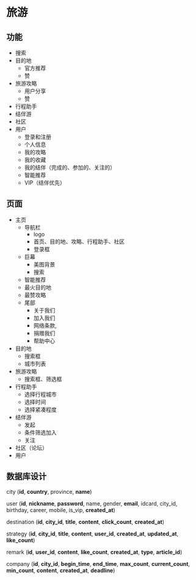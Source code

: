 # 旅游
## 功能
- 搜索
- 目的地
	- 官方推荐
	- 赞
- 旅游攻略
	- 用户分享
	- 赞
- 行程助手
- 结伴游
- 社区
- 用户
	- 登录和注册
	- 个人信息
	- 我的攻略
	- 我的收藏
	- 我的结伴（完成的、参加的、关注的）
	- 智能推荐
	- VIP（结伴优先）

## 页面
- 主页
	- 导航栏
		- logo
		- 首页、目的地、攻略、行程助手、社区
		- 登录框
	- 巨幕
		- 美图背景
		- 搜索
	- 智能推荐
	- 最火目的地
	- 最赞攻略
	- 尾部
		- 关于我们
		- 加入我们
		- 网络条款,
		- 捐赠我们
		- 帮助中心
- 目的地
	- 搜索框
	- 城市列表
- 旅游攻略
	- 搜索框、筛选框
- 行程助手
	- 选择行程城市
	- 选择时间
	- 选择紧凑程度
- 结伴游
	- 发起
	- 条件筛选加入
	- 关注
- 社区（论坛）
- 用户


## 数据库设计

city (**id**, **country**, province, **name**)

user (**id**, **nickname**, **password**, name, gender, **email**, idcard, city_id, birthday, career, mobile, is_vip, **created_at**)

destination (**id**, **city_id**, **title**, **content**, **click_count**, **created_at**)

strategy (**id**, **city_id**, **title**, **content**, **user_id**, **created_at**, **updated_at**, **like_count**)

remark (**id**, **user_id**, **content**, **like_count**,  **created_at**, **type**, **article_id**)

company (**id**, **city_id**, **begin_time**, **end_time**, **max_count**, **current_count**, **min_count**, **content**, **created_at**, **deadline**)



